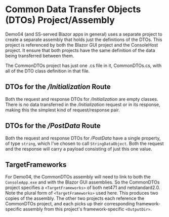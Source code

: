 # Common Data Transfer Objects (DTOs) Project/Assembly
Demo04 (and SS-served Blazor apps in general) uses a separate project to create a separate assembly that holds just the definitions of the DTOs. This project is referenced by both the Blazor GUI project and the ConsoleHost project. It ensure that both projects have the same definition of the data being transferred between them.

The CommonDTOs project has just one .cs file in it, CommonDTOs.cs, with all of the DTO class definition in that file.

## DTOs for the */Initialization* Route
Both the request and response DTOs for */Initialization* are empty classes. There is no data transferred in the */Initialization* request or in its response, making this the simplest kind of request/response pair.
## DTOs for the */PostData* Route
Both the request and response DTOs for */PostData* have a single property, of type `string`, which I've chosen to call `StringDataObject`. Both the request and the response will carry a payload consisting of just this one value.
## TargetFrameworks
For Demo04, the CommonDTOs assembly will need to link to both the `ConsoleApp.exe` and with the Blazor GUI assemblies. So the CommonDTOs project specifies a `<TargetFrameworks>` of both net471 and netstandard2.0. Note the plural form of `<TargetFrameworks>` used here. This produces two copies of the assembly. The other two projects each reference the CommonDTOs project, and each picks up their corresponding framework-specific assembly from this project's framework-specific `<OutputDir>`.
